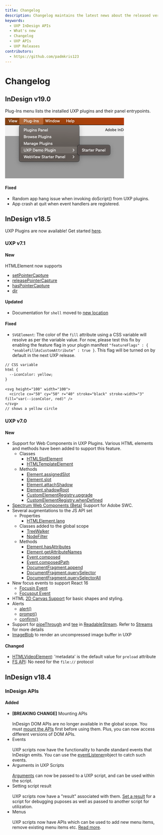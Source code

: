 ```yaml
---
title: Changelog
description: Changelog maintains the latest news about the released versions.
keywords:
  - UXP InDesign APIs
  - What's new
  - Changelog
  - UXP APIs
  - UXP Releases
contributors:
  - https://github.com/padmkris123
---
```

# Changelog

## InDesign v19.0

Plug-Ins menu lists the installed UXP plugins and their panel entrypoints.

  ![Plug-Ins Menu](./PlugInsMenu.png)

#### Fixed

- Random app hang issue when invoking doScript() from UXP plugins.
- App crash at quit when event handlers are registered.

## InDesign v18.5

UXP Plugins are now available! Get started [here](../plugins).

### UXP v7.1

#### New
HTMLElement now supports
- [setPointerCapture](/reference/uxp-api/reference-js/Global%20Members/HTML%20DOM/Element#setpointercapturepointerid)
- [releasePointerCapture](/reference/uxp-api/reference-js/Global%20Members/HTML%20DOM/Element#releasepointercapturepointerid)
- [hasPointerCapture](/reference/uxp-api/reference-js/Global%20Members/HTML%20DOM/Element#haspointercapturepointerid)
- [dir](/reference/uxp-api/reference-js/Global%20Members/HTML%20Elements/HTMLHtmlElement#dir--string)

#### Updated
- Documentation for `shell` moved to [new location](/reference/uxp-api/reference-js/Modules/uxp/shell/)

#### Fixed
- `SVGElement`: The color of the `fill` attribute using a CSS variable will resolve as per the variable value. For now, please test this fix by enabling the feature flag in your plugin manifest `"featureFlags" : { "enableFillAsCustomAttribute" : true }`. This flag will be turned on by default in the next UXP release. 
```
// CSS variable
html {
  --iconColor: yellow;
}

<svg height="100" width="100">
  <circle cx="50" cy="50" r="40" stroke="black" stroke-width="3" fill="var(--iconColor, red)" />
</svg>
// shows a yellow circle
```  

### UXP v7.0

#### New
- Support for Web Components in UXP Plugins. Various HTML elements and methods have been added to support this feature.
    - Classes
        - [HTMLSlotElement](/reference/uxp-api/reference-js/Global%20Members/HTML%20Elements/HTMLSlotElement/)
        - [HTMLTemplateElement](/reference/uxp-api/reference-js/Global%20Members/HTML%20Elements/HTMLTemplateElement/)
    - Methods
        - [Element.assignedSlot](/reference/uxp-api/reference-js/Global%20Members/HTML%20DOM/Element.md#assignedslot--htmlslotelement)
        - [Element.slot](/reference/uxp-api/reference-js/Global%20Members/HTML%20DOM/Element#slot--string)
        - [Element.attachShadow](/reference/uxp-api/reference-js/Global%20Members/HTML%20DOM/Element#attachshadowinit)
        - [Element.shadowRoot](/reference/uxp-api/reference-js/Global%20Members/HTML%20DOM/Element#shadowroot--shadowroot)
        - [CustomElementRegistry.upgrade](/reference/uxp-api/reference-js/Global%20Members/HTML%20DOM/CustomElementRegistry#upgraderoot)
        - [CustomElementRegistry.whenDefined](/reference/uxp-api/reference-js/Global%20Members/HTML%20DOM/CustomElementRegistry#whendefinedname)
- [Spectrum Web Components (Beta)](/reference/uxp-api/reference-spectrum/swc/) Support for Adobe SWC.
- Several augmentations to the JS API set
    - Properties
        - [HTMLElement.lang](/reference/uxp-api/reference-js/Global%20Members/HTML%20Elements/HTMLElement#lang--string)
    - Classes added to the global scope
        - [TreeWalker](/reference/uxp-api/reference-js/Global%20Members/HTML%20DOM/TreeWalker/)
        - [NodeFilter](/reference/uxp-api/reference-js/Global%20Members/HTML%20DOM/NodeFilter/)
    - Methods
        - [Element.hasAttributes](/reference/uxp-api/reference-js/Global%20Members/HTML%20DOM/Element#hasattributes)
        - [Element.getAttributeNames](/reference/uxp-api/reference-js/Global%20Members/HTML%20DOM/Element#getattributenames)
        - [Event.composed](/reference/uxp-api/reference-js/Global%20Members/HTML%20Events/Event#composed--boolean)
        - [Event.composedPath](/reference/uxp-api/reference-js/Global%20Members/HTML%20Events/Event#composedpath)
        - [DocumentFragment.append](/reference/uxp-api/reference-js/Global%20Members/HTML%20DOM/DocumentFragment#appendargs)
        - [DocumentFragment.querySelector](/reference/uxp-api/reference-js/Global%20Members/HTML%20DOM/DocumentFragment#queryselectorselector)
        - [DocumentFragment.querySelectorAll](/reference/uxp-api/reference-js/Global%20Members/HTML%20DOM/DocumentFragment#queryselectorallselector)
- New focus events to support React 16
    - [Focusin Event](https://developer.mozilla.org/en-US/docs/Web/API/Element/focusin_event)
    - [Focusout Event](https://developer.mozilla.org/en-US/docs/Web/API/Element/focusout_event)
- HTML [2D Canvas Support](/reference/uxp-api/reference-js/Global%20Members/HTML%20Elements/HTMLCanvasElement/) for basic shapes and styling.
- Alerts
    - [alert()](/reference/uxp-api/reference-js/Global%20Members/HTML%20DOM/alert/)
    - [prompt()](/reference/uxp-api/reference-js/Global%20Members/HTML%20DOM/prompt/)
    - [confirm()](/reference/uxp-api/reference-js/Global%20Members/HTML%20DOM/confirm/)
- Support for [pipeThrough](/reference/uxp-api/reference-js/Global%20Members/Streams/ReadableStream#pipeThroughtransform-options) and [tee](/reference/uxp-api/reference-js/Global%20Members/Streams/ReadableStream#tee) in [ReadableStream](/reference/uxp-api/reference-js/Global%20Members/Streams/ReadableStream). Refer to [Streams](/reference/uxp-api/reference-js/Global%20Members/Streams/) for more details
- [ImageBlob](/reference/uxp-api/reference-js/Global%20Members/ImageBlob/) to render an uncompressed image buffer in UXP

#### Changed
- [HTMLVideoElement](/reference/uxp-api/reference-js/Global%20Members/HTML%20Elements/HTMLVideoElement/): 'metadata' is the default value for `preload` attribute
- [FS API](/reference/uxp-api/reference-js/Modules/fs/): No need for the `file://` protocol


## InDesign v18.4

### InDesign APIs

#### Added
- **[BREAKING CHANGE]** Mounting APIs <br></br>
    InDesign DOM APIs are no longer available in the global scope. You must [mount the APIs](../recipes/dom-versioning/) first before using them. Plus, you can now access different versions of DOM APIs.
- Events <br></br>
    UXP scripts now have the functionality to handle standard events that InDesign emits. You can use the [eventListener](../recipes/events/)object to catch such events. 
- Arguments in UXP Scripts <br></br>
    [Arguments](../recipes/arguments/) can now be passed to a UXP script, and can be used within the script. 
- Setting script result <br></br>
    UXP scripts now have a "result" associated with them. [Set a result](../recipes/script-result/) for a script for debugging puposes as well as passed to another script for utilization.
- Menus <br></br>
    UXP scripts now have APIs which can be used to add new menu items, remove existing menu items etc. [Read more](../recipes/menus/).
